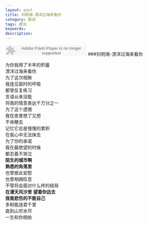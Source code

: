 ```yaml
---
layout: post
title: 刘明湘-漂洋过海来看你
category: 歌词
tags: 歌词
keywords:
description:
---
```

<embed src="http://www.xiami.com/widget/0_1773431302/singlePlayer.swf" type="application/x-shockwave-flash" width="257" height="33" wmode="transparent"></embed>
###刘明湘-漂洋过海来看你

为你我用了半年的积蓄  
漂洋过海来看你  
为了这次相聚  
我连见面时的呼吸  
都曾反复练习  
言语从来没能  
将我的情意表达千万分之一  
为了这个遗憾  
我在夜里想了又想  
不肯睡去  
记忆它总是慢慢的累积  
在我心中无法抹去  
为了你的承诺  
我在最绝望的时候  
都忍着不哭泣  
**陌生的城市啊**  
**熟悉的角落里**  
也曾彼此安慰  
也曾相拥叹息  
不管将会面对什么样的结局  
**在漫天风沙里** 
**望着你远去**  
**我竟悲伤的不能自己**  
多盼能送君千里  
直到山穷水尽  
一生和你相依  
